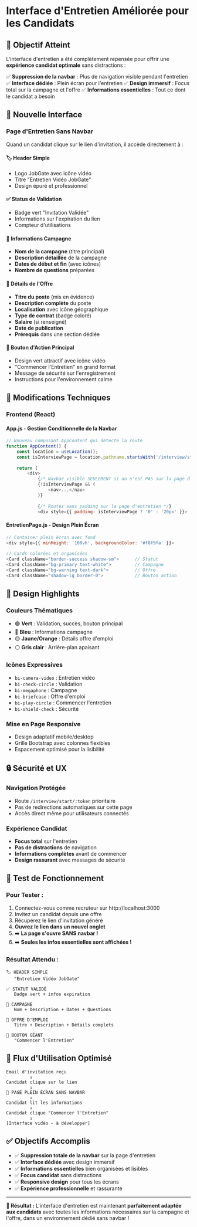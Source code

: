 # Interface d'Entretien Améliorée pour les Candidats

## 🎯 Objectif Atteint

L'interface d'entretien a été complètement repensée pour offrir une **expérience candidat optimale** sans distractions :

✅ **Suppression de la navbar** : Plus de navigation visible pendant l'entretien
✅ **Interface dédiée** : Plein écran pour l'entretien
✅ **Design immersif** : Focus total sur la campagne et l'offre
✅ **Informations essentielles** : Tout ce dont le candidat a besoin

## 🎨 Nouvelle Interface

### **Page d'Entretien Sans Navbar**
Quand un candidat clique sur le lien d'invitation, il accède directement à :

#### 🏷️ **Header Simple**
- Logo JobGate avec icône vidéo
- Titre "Entretien Vidéo JobGate"
- Design épuré et professionnel

#### ✅ **Status de Validation**
- Badge vert "Invitation Validée"
- Informations sur l'expiration du lien
- Compteur d'utilisations

#### 📢 **Informations Campagne**
- **Nom de la campagne** (titre principal)
- **Description détaillée** de la campagne
- **Dates de début et fin** (avec icônes)
- **Nombre de questions** préparées

#### 💼 **Détails de l'Offre**
- **Titre du poste** (mis en évidence)
- **Description complète** du poste
- **Localisation** avec icône géographique
- **Type de contrat** (badge coloré)
- **Salaire** (si renseigné)
- **Date de publication**
- **Prérequis** dans une section dédiée

#### 🚀 **Bouton d'Action Principal**
- Design vert attractif avec icône vidéo
- "Commencer l'Entretien" en grand format
- Message de sécurité sur l'enregistrement
- Instructions pour l'environnement calme

## 🔧 Modifications Techniques

### **Frontend (React)**

#### **App.js - Gestion Conditionnelle de la Navbar**
```javascript
// Nouveau composant AppContent qui détecte la route
function AppContent() {
    const location = useLocation();
    const isInterviewPage = location.pathname.startsWith('/interview/start/');
    
    return (
        <div>
            {/* Navbar visible SEULEMENT si on n'est PAS sur la page d'entretien */}
            {!isInterviewPage && (
                <nav>...</nav>
            )}
            
            {/* Routes sans padding sur la page d'entretien */}
            <div style={{ padding: isInterviewPage ? '0' : '20px' }}>
```

#### **EntretienPage.js - Design Plein Écran**
```javascript
// Container plein écran avec fond
<div style={{ minHeight: '100vh', backgroundColor: '#f8f9fa' }}>
    
// Cards colorées et organisées
<Card className="border-success shadow-sm">      // Statut
<Card className="bg-primary text-white">         // Campagne  
<Card className="bg-warning text-dark">          // Offre
<Card className="shadow-lg border-0">            // Bouton action
```

## 🎨 Design Highlights

### **Couleurs Thématiques**
- 🟢 **Vert** : Validation, succès, bouton principal
- 🔵 **Bleu** : Informations campagne 
- 🟡 **Jaune/Orange** : Détails offre d'emploi
- ⚪ **Gris clair** : Arrière-plan apaisant

### **Icônes Expressives**
- `bi-camera-video` : Entretien vidéo
- `bi-check-circle` : Validation
- `bi-megaphone` : Campagne  
- `bi-briefcase` : Offre d'emploi
- `bi-play-circle` : Commencer l'entretien
- `bi-shield-check` : Sécurité

### **Mise en Page Responsive**
- Design adaptatif mobile/desktop
- Grille Bootstrap avec colonnes flexibles
- Espacement optimisé pour la lisibilité

## 🔒 Sécurité et UX

### **Navigation Protégée**
- Route `/interview/start/:token` prioritaire
- Pas de redirections automatiques sur cette page
- Accès direct même pour utilisateurs connectés

### **Expérience Candidat**
- **Focus total** sur l'entretien
- **Pas de distractions** de navigation
- **Informations complètes** avant de commencer
- **Design rassurant** avec messages de sécurité

## 🧪 Test de Fonctionnement

### **Pour Tester :**
1. Connectez-vous comme recruteur sur http://localhost:3000
2. Invitez un candidat depuis une offre 
3. Récupérez le lien d'invitation généré
4. **Ouvrez le lien dans un nouvel onglet**
5. ➡️ **La page s'ouvre SANS navbar !**
6. ➡️ **Seules les infos essentielles sont affichées !**

### **Résultat Attendu :**
```
🏷️ HEADER SIMPLE
   "Entretien Vidéo JobGate"
   
✅ STATUT VALIDÉ  
   Badge vert + infos expiration
   
📢 CAMPAGNE
   Nom + Description + Dates + Questions
   
💼 OFFRE D'EMPLOI
   Titre + Description + Détails complets
   
🚀 BOUTON GÉANT
   "Commencer l'Entretien"
```

## 🔄 Flux d'Utilisation Optimisé

```
Email d'invitation reçu
         ↓
Candidat clique sur le lien
         ↓
🎯 PAGE PLEIN ÉCRAN SANS NAVBAR
         ↓  
Candidat lit les informations
         ↓
Candidat clique "Commencer l'Entretien"  
         ↓
[Interface vidéo - à développer]
```

## ✅ Objectifs Accomplis

- ✅ **Suppression totale de la navbar** sur la page d'entretien
- ✅ **Interface dédiée** avec design immersif
- ✅ **Informations essentielles** bien organisées et lisibles
- ✅ **Focus candidat** sans distractions
- ✅ **Responsive design** pour tous les écrans
- ✅ **Expérience professionnelle** et rassurante

---

**🎉 Résultat :** L'interface d'entretien est maintenant **parfaitement adaptée aux candidats** avec toutes les informations nécessaires sur la campagne et l'offre, dans un environnement dédié sans navbar !
